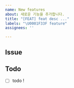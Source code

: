 ```yaml
---
name: New features
about: 새로운 기능을 추가합니다.
title: "[FEAT] feat desc ..."
labels: "\U0001F33F feature"
assignees: ''

---
```


## Issue
<!-- 구현한 기능에 대해 설명해주세요. -->


## Todo
<!-- 해야 할 일들을 적어주세요. -->
- [ ] todo !
